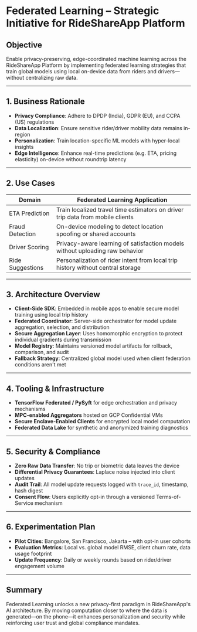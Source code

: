 # Federated Learning – Strategic Initiative for RideShareApp Platform

## Objective
Enable privacy-preserving, edge-coordinated machine learning across the RideShareApp Platform by implementing federated learning strategies that train global models using local on-device data from riders and drivers—without centralizing raw data.

---

## 1. Business Rationale
- **Privacy Compliance**: Adhere to DPDP (India), GDPR (EU), and CCPA (US) regulations
- **Data Localization**: Ensure sensitive rider/driver mobility data remains in-region
- **Personalization**: Train location-specific ML models with hyper-local insights
- **Edge Intelligence**: Enhance real-time predictions (e.g. ETA, pricing elasticity) on-device without roundtrip latency

---

## 2. Use Cases
| Domain           | Federated Learning Application                                                 |
|------------------|----------------------------------------------------------------------------------|
| ETA Prediction   | Train localized travel time estimators on driver trip data from mobile clients |
| Fraud Detection  | On-device modeling to detect location spoofing or shared accounts              |
| Driver Scoring   | Privacy-aware learning of satisfaction models without uploading raw behavior   |
| Ride Suggestions | Personalization of rider intent from local trip history without central storage |

---

## 3. Architecture Overview
- **Client-Side SDK**: Embedded in mobile apps to enable secure model training using local trip history
- **Federated Coordinator**: Server-side orchestrator for model update aggregation, selection, and distribution
- **Secure Aggregation Layer**: Uses homomorphic encryption to protect individual gradients during transmission
- **Model Registry**: Maintains versioned model artifacts for rollback, comparison, and audit
- **Fallback Strategy**: Centralized global model used when client federation conditions aren't met

---

## 4. Tooling & Infrastructure
- **TensorFlow Federated / PySyft** for edge orchestration and privacy mechanisms
- **MPC-enabled Aggregators** hosted on GCP Confidential VMs
- **Secure Enclave-Enabled Clients** for encrypted local model computation
- **Federated Data Lake** for synthetic and anonymized training diagnostics

---

## 5. Security & Compliance
- **Zero Raw Data Transfer**: No trip or biometric data leaves the device
- **Differential Privacy Guarantees**: Laplace noise injected into client updates
- **Audit Trail**: All model update requests logged with `trace_id`, timestamp, hash digest
- **Consent Flow**: Users explicitly opt-in through a versioned Terms-of-Service mechanism

---

## 6. Experimentation Plan
- **Pilot Cities**: Bangalore, San Francisco, Jakarta – with opt-in user cohorts
- **Evaluation Metrics**: Local vs. global model RMSE, client churn rate, data usage footprint
- **Update Frequency**: Daily or weekly rounds based on rider/driver engagement volume

---

## Summary
Federated Learning unlocks a new privacy-first paradigm in RideShareApp's AI architecture. By moving computation closer to where the data is generated—on the phone—it enhances personalization and security while reinforcing user trust and global compliance mandates.
